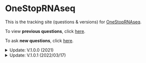 # OneStopRNAseq

This is the tracking site (questions & versions) for [OneStopRNAseq](https://mccb.umassmed.edu/OneStopRNAseq/).

To view **previous questions**, click [here](https://github.com/hukai916/OneStopRNAseq/issues?q=is%3Aissue+is%3Aclosed).

To ask **new questions**, click [here](https://github.com/hukai916/OneStopRNAseq/issues/new).

<details markdown="1">
<summary>Update: V.1.0.0 (2021)</summary>

1. allow multiple GEO;
2. contrast/sample validator;
3. optimize result display;
4. email relay service changes;
5. update User's Guide;
6. update workflow image;
7. fix "go back" button.
</details>
<details markdown="1">
<summary>Update: V.1.0.1 (2022/03/17)</summary>

1. add support site to Help tab.
</details>
